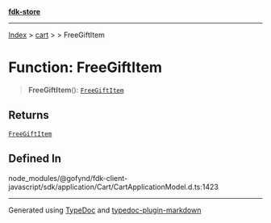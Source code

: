 [**fdk-store**](../../../README.md)
***

[Index](../../../API.md) > [cart](../../README.md) > [<internal>](../README.md) > FreeGiftItem

# Function: FreeGiftItem

> **FreeGiftItem**(): [`FreeGiftItem`](../type-aliases/type-alias.FreeGiftItem.md)

## Returns

[`FreeGiftItem`](../type-aliases/type-alias.FreeGiftItem.md)

## Defined In

node\_modules/@gofynd/fdk-client-javascript/sdk/application/Cart/CartApplicationModel.d.ts:1423

***
Generated using [TypeDoc](https://typedoc.org/) and [typedoc-plugin-markdown](https://www.npmjs.com/package/typedoc-plugin-markdown)
